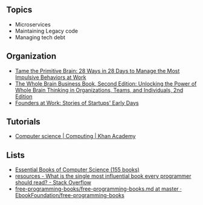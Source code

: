 Topics
------
* Microservices
* Maintaining Legacy code
* Managing tech debt

Organization
-------------
* [Tame the Primitive Brain: 28 Ways in 28 Days to Manage the Most Impulsive Behaviors at Work](https://www.safaribooksonline.com/library/view/tame-the-primitive/9781118566732/)
* [The Whole Brain Business Book, Second Edition: Unlocking the Power of Whole Brain Thinking in Organizations, Teams, and Individuals, 2nd Edition](https://www.safaribooksonline.com/library/view/the-whole-brain/9780071843836/)
* [Founders at Work: Stories of Startups' Early Days](https://www.safaribooksonline.com/library/view/founders-at-work/9781590597149/)

Tutorials
----------
* [Computer science | Computing | Khan Academy](https://www.khanacademy.org/computing/computer-science)

Lists
-----
* [Essential Books of Computer Science (155 books)](http://www.goodreads.com/list/show/2205.Essential_Books_of_Computer_Science#505560)
* [resources - What is the single most influential book every programmer should read? - Stack Overflow](https://stackoverflow.com/questions/1711/what-is-the-single-most-influential-book-every-programmer-should-read)
* [free-programming-books/free-programming-books.md at master · EbookFoundation/free-programming-books](https://github.com/EbookFoundation/free-programming-books/blob/master/free-programming-books.md)
